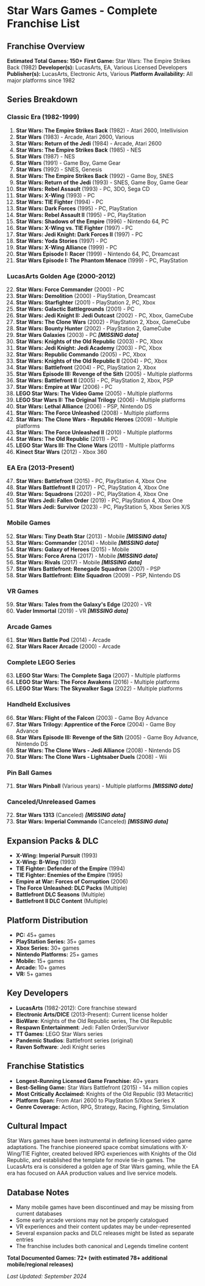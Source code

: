 # Star Wars Games - Complete Franchise List

## Franchise Overview
**Estimated Total Games: 150+**
**First Game:** Star Wars: The Empire Strikes Back (1982)
**Developer(s):** LucasArts, EA, Various Licensed Developers
**Publisher(s):** LucasArts, Electronic Arts, Various
**Platform Availability:** All major platforms since 1982

## Series Breakdown

### Classic Era (1982-1999)
1. **Star Wars: The Empire Strikes Back** (1982) - Atari 2600, Intellivision
2. **Star Wars** (1983) - Arcade, Atari 2600, Various
3. **Star Wars: Return of the Jedi** (1984) - Arcade, Atari 2600
4. **Star Wars: The Empire Strikes Back** (1985) - NES
5. **Star Wars** (1987) - NES
6. **Star Wars** (1991) - Game Boy, Game Gear
7. **Star Wars** (1992) - SNES, Genesis
8. **Star Wars: The Empire Strikes Back** (1992) - Game Boy, SNES
9. **Star Wars: Return of the Jedi** (1993) - SNES, Game Boy, Game Gear
10. **Star Wars: Rebel Assault** (1993) - PC, 3DO, Sega CD
11. **Star Wars: X-Wing** (1993) - PC
12. **Star Wars: TIE Fighter** (1994) - PC
13. **Star Wars: Dark Forces** (1995) - PC, PlayStation
14. **Star Wars: Rebel Assault II** (1995) - PC, PlayStation
15. **Star Wars: Shadows of the Empire** (1996) - Nintendo 64, PC
16. **Star Wars: X-Wing vs. TIE Fighter** (1997) - PC
17. **Star Wars: Jedi Knight: Dark Forces II** (1997) - PC
18. **Star Wars: Yoda Stories** (1997) - PC
19. **Star Wars: X-Wing Alliance** (1999) - PC
20. **Star Wars Episode I: Racer** (1999) - Nintendo 64, PC, Dreamcast
21. **Star Wars Episode I: The Phantom Menace** (1999) - PC, PlayStation

### LucasArts Golden Age (2000-2012)
22. **Star Wars: Force Commander** (2000) - PC
23. **Star Wars: Demolition** (2000) - PlayStation, Dreamcast
24. **Star Wars: Starfighter** (2001) - PlayStation 2, PC, Xbox
25. **Star Wars: Galactic Battlegrounds** (2001) - PC
26. **Star Wars: Jedi Knight II: Jedi Outcast** (2002) - PC, Xbox, GameCube
27. **Star Wars: The Clone Wars** (2002) - PlayStation 2, Xbox, GameCube
28. **Star Wars: Bounty Hunter** (2002) - PlayStation 2, GameCube
29. **Star Wars Galaxies** (2003) - PC ***[MISSING data]***
30. **Star Wars: Knights of the Old Republic** (2003) - PC, Xbox
31. **Star Wars: Jedi Knight: Jedi Academy** (2003) - PC, Xbox
32. **Star Wars: Republic Commando** (2005) - PC, Xbox
33. **Star Wars: Knights of the Old Republic II** (2004) - PC, Xbox
34. **Star Wars: Battlefront** (2004) - PC, PlayStation 2, Xbox
35. **Star Wars Episode III: Revenge of the Sith** (2005) - Multiple platforms
36. **Star Wars: Battlefront II** (2005) - PC, PlayStation 2, Xbox, PSP
37. **Star Wars: Empire at War** (2006) - PC
38. **LEGO Star Wars: The Video Game** (2005) - Multiple platforms
39. **LEGO Star Wars II: The Original Trilogy** (2006) - Multiple platforms
40. **Star Wars: Lethal Alliance** (2006) - PSP, Nintendo DS
41. **Star Wars: The Force Unleashed** (2008) - Multiple platforms
42. **Star Wars: The Clone Wars - Republic Heroes** (2009) - Multiple platforms
43. **Star Wars: The Force Unleashed II** (2010) - Multiple platforms
44. **Star Wars: The Old Republic** (2011) - PC
45. **LEGO Star Wars III: The Clone Wars** (2011) - Multiple platforms
46. **Kinect Star Wars** (2012) - Xbox 360

### EA Era (2013-Present)
47. **Star Wars: Battlefront** (2015) - PC, PlayStation 4, Xbox One
48. **Star Wars Battlefront II** (2017) - PC, PlayStation 4, Xbox One
49. **Star Wars: Squadrons** (2020) - PC, PlayStation 4, Xbox One
50. **Star Wars Jedi: Fallen Order** (2019) - PC, PlayStation 4, Xbox One
51. **Star Wars Jedi: Survivor** (2023) - PC, PlayStation 5, Xbox Series X/S

### Mobile Games
52. **Star Wars: Tiny Death Star** (2013) - Mobile ***[MISSING data]***
53. **Star Wars: Commander** (2014) - Mobile ***[MISSING data]***
54. **Star Wars: Galaxy of Heroes** (2015) - Mobile
55. **Star Wars: Force Arena** (2017) - Mobile ***[MISSING data]***
56. **Star Wars: Rivals** (2017) - Mobile ***[MISSING data]***
57. **Star Wars Battlefront: Renegade Squadron** (2007) - PSP
58. **Star Wars Battlefront: Elite Squadron** (2009) - PSP, Nintendo DS

### VR Games
59. **Star Wars: Tales from the Galaxy's Edge** (2020) - VR
60. **Vader Immortal** (2019) - VR ***[MISSING data]***

### Arcade Games
61. **Star Wars Battle Pod** (2014) - Arcade
62. **Star Wars Racer Arcade** (2000) - Arcade

### Complete LEGO Series
63. **LEGO Star Wars: The Complete Saga** (2007) - Multiple platforms
64. **LEGO Star Wars: The Force Awakens** (2016) - Multiple platforms
65. **LEGO Star Wars: The Skywalker Saga** (2022) - Multiple platforms

### Handheld Exclusives
66. **Star Wars: Flight of the Falcon** (2003) - Game Boy Advance
67. **Star Wars Trilogy: Apprentice of the Force** (2004) - Game Boy Advance
68. **Star Wars Episode III: Revenge of the Sith** (2005) - Game Boy Advance, Nintendo DS
69. **Star Wars: The Clone Wars - Jedi Alliance** (2008) - Nintendo DS
70. **Star Wars: The Clone Wars - Lightsaber Duels** (2008) - Wii

### Pin Ball Games
71. **Star Wars Pinball** (Various years) - Multiple platforms ***[MISSING data]***

### Canceled/Unreleased Games
72. **Star Wars 1313** (Canceled) ***[MISSING data]***
73. **Star Wars: Imperial Commando** (Canceled) ***[MISSING data]***

## Expansion Packs & DLC
- **X-Wing: Imperial Pursuit** (1993)
- **X-Wing: B-Wing** (1993)
- **TIE Fighter: Defender of the Empire** (1994)
- **TIE Fighter: Enemies of the Empire** (1995)
- **Empire at War: Forces of Corruption** (2006)
- **The Force Unleashed: DLC Packs** (Multiple)
- **Battlefront DLC Seasons** (Multiple)
- **Battlefront II DLC Content** (Multiple)

## Platform Distribution
- **PC:** 45+ games
- **PlayStation Series:** 35+ games
- **Xbox Series:** 30+ games
- **Nintendo Platforms:** 25+ games
- **Mobile:** 15+ games
- **Arcade:** 10+ games
- **VR:** 5+ games

## Key Developers
- **LucasArts** (1982-2012): Core franchise steward
- **Electronic Arts/DICE** (2013-Present): Current license holder
- **BioWare**: Knights of the Old Republic series, The Old Republic
- **Respawn Entertainment**: Jedi: Fallen Order/Survivor
- **TT Games**: LEGO Star Wars series
- **Pandemic Studios**: Battlefront series (original)
- **Raven Software**: Jedi Knight series

## Franchise Statistics
- **Longest-Running Licensed Game Franchise:** 40+ years
- **Best-Selling Game:** Star Wars Battlefront (2015) - 14+ million copies
- **Most Critically Acclaimed:** Knights of the Old Republic (93 Metacritic)
- **Platform Span:** From Atari 2600 to PlayStation 5/Xbox Series X
- **Genre Coverage:** Action, RPG, Strategy, Racing, Fighting, Simulation

## Cultural Impact
Star Wars games have been instrumental in defining licensed video game adaptations. The franchise pioneered space combat simulations with X-Wing/TIE Fighter, created beloved RPG experiences with Knights of the Old Republic, and established the template for movie tie-in games. The LucasArts era is considered a golden age of Star Wars gaming, while the EA era has focused on AAA production values and live service models.

## Database Notes
- Many mobile games have been discontinued and may be missing from current databases
- Some early arcade versions may not be properly catalogued
- VR experiences and their content updates may be under-represented
- Several expansion packs and DLC releases might be listed as separate entries
- The franchise includes both canonical and Legends timeline content

**Total Documented Games: 72+ (with estimated 78+ additional mobile/regional releases)**

*Last Updated: September 2024*